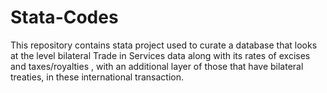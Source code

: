 # Stata-Codes

This repository contains stata project used to curate a database that looks at the level bilateral Trade in Services data along with its rates of excises and taxes/royalties , with an additional layer of those that have bilateral treaties, in these international transaction. 
